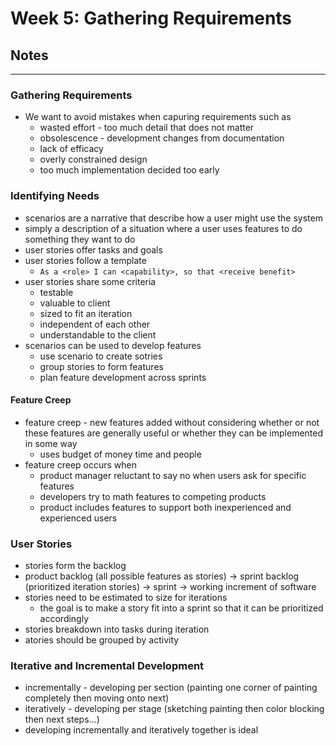 # Week 5: Gathering Requirements
## Notes
---

### Gathering Requirements
- We want to avoid mistakes when capuring requirements such as
  - wasted effort - too much detail that does not matter
  - obsolescence - development changes from documentation
  - lack of efficacy
  - overly constrained design
  - too much implementation decided too early
  
### Identifying Needs
- scenarios are a narrative that describe how a user might use the system
- simply a description of a situation where a user uses features to do something they want to do
- user stories offer tasks and goals
- user stories follow a template
  - `As a <role> I can <capability>, so that <receive benefit>`
- user stories share some criteria
  - testable
  - valuable to client
  - sized to fit an iteration
  - independent of each other
  - understandable to the client
- scenarios can be used to develop features
  - use scenario to create sotries
  - group stories to form features
  - plan feature development across sprints
  
#### Feature Creep
- feature creep - new features added without considering whether or not these features are generally useful or whether they can be implemented in some way
  - uses budget of money time and people
- feature creep occurs when
  - product manager reluctant to say no when users ask for specific features
  - developers try to math features to competing products
  - product includes features to support both inexperienced and experienced users

### User Stories
- stories form the backlog
- product backlog (all possible features as stories) -> sprint backlog (prioritized iteration stories) -> sprint -> working increment of software
- stories need to be estimated to size for iterations
  - the goal is to make a story fit into a sprint so that it can be prioritized accordingly
- stories breakdown into tasks during iteration
- atories should be grouped by activity

### Iterative and Incremental Development
- incrementally - developing per section (painting one corner of painting completely then moving onto next)
- iteratively - developing per stage (sketching painting then color blocking then next steps...)
- developing incrementally and iteratively together is ideal
